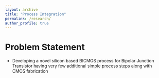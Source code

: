 ```yaml
---
layout: archive
title: "Process Integration"
permalink: /research/
author_profile: true
---
```


Problem Statement
======
* Developing a novel silicon based BICMOS process for Bipolar Junction Transistor having very few additional simple process steps along with CMOS fabrication
